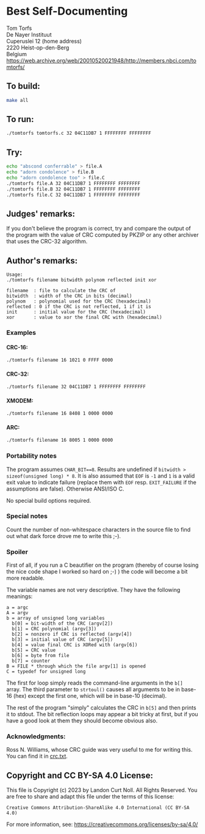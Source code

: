 # Best Self-Documenting

Tom Torfs  
De Nayer Instituut  
Cuperuslei 12          (home address)  
2220 Heist-op-den-Berg  
Belgium  
<https://web.archive.org/web/20010520021948/http://members.nbci.com/tomtorfs/>

## To build:

```sh
make all
```

## To run:

```sh
./tomtorfs tomtorfs.c 32 04C11DB7 1 FFFFFFFF FFFFFFFF
```

## Try:

```sh
echo "abscond conferrable" > file.A
echo "adorn condolence" > file.B
echo "adorn condolence too" > file.C
./tomtorfs file.A 32 04C11DB7 1 FFFFFFFF FFFFFFFF
./tomtorfs file.B 32 04C11DB7 1 FFFFFFFF FFFFFFFF
./tomtorfs file.C 32 04C11DB7 1 FFFFFFFF FFFFFFFF
```

## Judges' remarks:

If you don't believe the program is correct, try and compare the output
of the program with the value of CRC computed by PKZIP or any other
archiver that uses the CRC-32 algorithm.

## Author's remarks:

```
Usage:
./tomtorfs filename bitwidth polynom reflected init xor

filename  : file to calculate the CRC of
bitwidth  : width of the CRC in bits (decimal)
polynom   : polynomial used for the CRC (hexadecimal)
reflected : 0 if the CRC is not reflected, 1 if it is
init      : initial value for the CRC (hexadecimal)
xor       : value to xor the final CRC with (hexadecimal)
```

### Examples

#### CRC-16:

```sh
./tomtorfs filename 16 1021 0 FFFF 0000
```

#### CRC-32:


```sh
./tomtorfs filename 32 04C11DB7 1 FFFFFFFF FFFFFFFF
```

#### XMODEM:

```sh
./tomtorfs filename 16 8408 1 0000 0000

```

#### ARC:

```sh
./tomtorfs filename 16 8005 1 0000 0000
```

### Portability notes

The program assumes `CHAR_BIT==8`. Results are undefined if `bitwidth >
sizeof(unsigned long) * 8`. It is also assumed that `EOF` is `-1` and `1` is a
valid exit value to indicate failure (replace them with `EOF` resp.
`EXIT_FAILURE` if the assumptions are false). Otherwise ANSI/ISO C.

No special build options required.

### Special notes

Count the number of non-whitespace characters in the source
file to find out what dark force drove me to write this ;-).

### Spoiler

First of all, if you run a C beautifier on the program (thereby of course losing
the nice code shape I worked so hard on ;-) ) the code will become a bit more
readable.

The variable names are not very descriptive. They have the
following meanings:

```
a = argc
A = argv
b = array of unsigned long variables
  b[0] = bit-width of the CRC (argv[2])
  b[1] = CRC polynomial (argv[3])
  b[2] = nonzero if CRC is reflected (argv[4])
  b[3] = initial value of CRC (argv[5])
  b[4] = value final CRC is XORed with (argv[6])
  b[5] = CRC value
  b[6] = byte from file
  b[7] = counter
B = FILE * through which the file argv[1] is opened
C = typedef for unsigned long
```

The first for loop simply reads the command-line arguments
in the `b[]` array. The third parameter to `strtoul()` causes
all arguments to be in base-16 (hex) except the first one,
which will be in base-10 (decimal).

The rest of the program "simply" calculates the CRC in `b[5]`
and then prints it to stdout. The bit reflection loops may
appear a bit tricky at first, but if you have a good look
at them they should become obvious also.

###  Acknowledgments:

Ross N. Williams, whose CRC guide was very useful to me
for writing this. You can find it in [crc.txt](crc.txt).

## Copyright and CC BY-SA 4.0 License:

This file is Copyright (c) 2023 by Landon Curt Noll.  All Rights Reserved.
You are free to share and adapt this file under the terms of this license:

    Creative Commons Attribution-ShareAlike 4.0 International (CC BY-SA 4.0)

For more information, see: https://creativecommons.org/licenses/by-sa/4.0/
